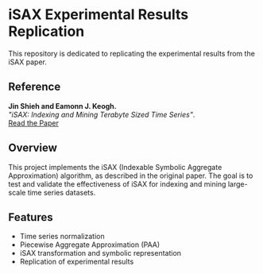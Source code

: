 # iSAX Experimental Results Replication

This repository is dedicated to replicating the experimental results from the iSAX paper.

## Reference

**Jin Shieh and Eamonn J. Keogh.**  
*"iSAX: Indexing and Mining Terabyte Sized Time Series"*.  
[Read the Paper](https://www.cs.ucr.edu/~eamonn/iSAX.pdf)

## Overview

This project implements the iSAX (Indexable Symbolic Aggregate Approximation) algorithm, as described in the original paper. The goal is to test and validate the effectiveness of iSAX for indexing and mining large-scale time series datasets.

## Features

- Time series normalization
- Piecewise Aggregate Approximation (PAA)
- iSAX transformation and symbolic representation
- Replication of experimental results

